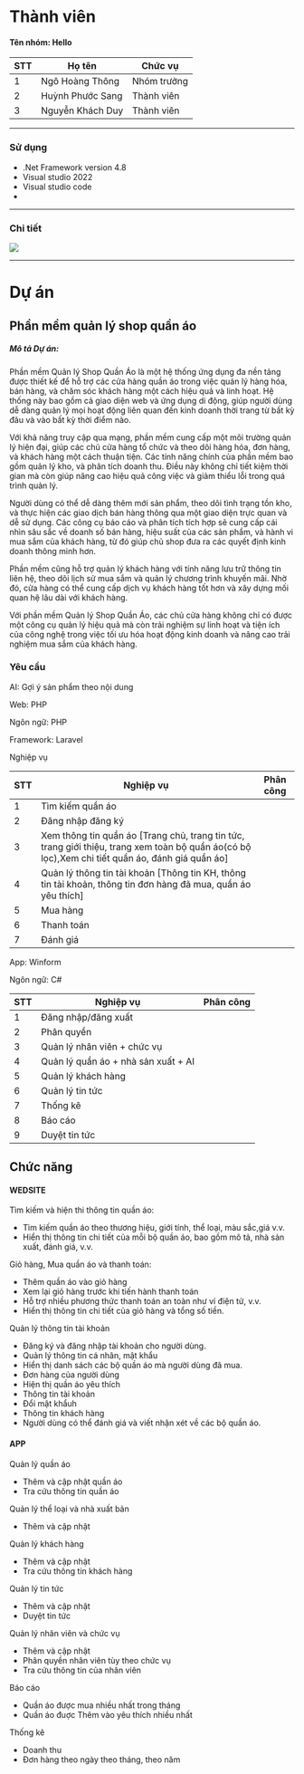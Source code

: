 # Thành viên
<h4>Tên nhóm: Hello</h4>
  
| STT | Họ tên | Chức vụ  |
|----------------|--------------------|--------------------|
|  1  |  Ngô Hoàng Thông   |   Nhóm trưởng  |
|  2  |  Huỳnh Phước Sang  |   Thành viên  |
|  3  |  Nguyễn Khách Duy  |   Thành viên  |
-----------------------------------------------
### Sử dụng 
 - .Net Framework version 4.8
 - Visual studio 2022
 - Visual studio code
 - 
-----------------------------------------------

### Chi tiết
<img src="https://i.imgur.com/FehXExF.jpg">

-----------------------------------------------
# Dự án

## Phần mềm quản lý shop quần áo

<h5>Mô tả Dự án:</h5> 
<p>Phần mềm Quản lý Shop Quần Áo là một hệ thống ứng dụng đa nền tảng được thiết kế để hỗ trợ các cửa hàng quần áo trong việc quản lý hàng hóa, bán hàng, và chăm sóc khách hàng một cách hiệu quả và linh hoạt. Hệ thống này bao gồm cả giao diện web và ứng dụng di động, giúp người dùng dễ dàng quản lý mọi hoạt động liên quan đến kinh doanh thời trang từ bất kỳ đâu và vào bất kỳ thời điểm nào.</p>

<p>Với khả năng truy cập qua mạng, phần mềm cung cấp một môi trường quản lý hiện đại, giúp các chủ cửa hàng tổ chức và theo dõi hàng hóa, đơn hàng, và khách hàng một cách thuận tiện. Các tính năng chính của phần mềm bao gồm quản lý kho, và phân tích doanh thu. Điều này không chỉ tiết kiệm thời gian mà còn giúp nâng cao hiệu quả công việc và giảm thiểu lỗi trong quá trình quản lý.</p>
<p>Người dùng có thể dễ dàng thêm mới sản phẩm, theo dõi tình trạng tồn kho, và thực hiện các giao dịch bán hàng thông qua một giao diện trực quan và dễ sử dụng. Các công cụ báo cáo và phân tích tích hợp sẽ cung cấp cái nhìn sâu sắc về doanh số bán hàng, hiệu suất của các sản phẩm, và hành vi mua sắm của khách hàng, từ đó giúp chủ shop đưa ra các quyết định kinh doanh thông minh hơn.</p> 
<p>Phần mềm cũng hỗ trợ quản lý khách hàng với tính năng lưu trữ thông tin liên hệ, theo dõi lịch sử mua sắm và quản lý chương trình khuyến mãi. Nhờ đó, cửa hàng có thể cung cấp dịch vụ khách hàng tốt hơn và xây dựng mối quan hệ lâu dài với khách hàng.</p>
<p>Với phần mềm Quản lý Shop Quần Áo, các chủ cửa hàng không chỉ có được một công cụ quản lý hiệu quả mà còn trải nghiệm sự linh hoạt và tiện ích của công nghệ trong việc tối ưu hóa hoạt động kinh doanh và nâng cao trải nghiệm mua sắm của khách hàng.</p>

### Yêu cầu 
<p>AI: Gợi ý sản phẩm theo nội dung  </p>
<p>Web: PHP</p>
<p>Ngôn ngữ: PHP </p>
<p>Framework: Laravel</p>

<p>Nghiệp vụ</p>

| STT | Nghiệp vụ | Phân công  |
|----------------|--------------------|--------------------|
|  1  |  Tìm kiếm quần áo |     |
|  2  |  Đăng nhập đăng ký |    |
|  3  |  Xem thông tin quần áo [Trang chủ, trang tin tức, trang giới thiệu, trang xem toàn bộ quần áo(có bộ lọc),Xem chi tiết quần áo, đánh giá quần áo]  |    |
|  4  |  Quản lý thông tin tài khoản [Thông tin KH, thông tin tài khoản, thông tin đơn hàng đã mua, quần áo yêu thích] |    |
|  5  |  Mua hàng  |    |
|  6 |  Thanh toán |   |
|  7 |  Đánh giá |    |


<p>App: Winform </p>
<p>Ngôn ngữ: C# </p>

| STT | Nghiệp vụ | Phân công  |
|----------------|--------------------|--------------------|
|  1  |  Đăng nhập/đăng xuất |     |
|  2  | Phân quyền  |   |
|  3  |  Quản lý nhân viên +  chức vụ  |     |
|  4  |  Quản lý quần áo  + nhà sản xuất + AI|    |
|  5  |  Quản lý khách hàng |    |
|  6  |   Quản lý tin tức |    |
|  7  |   Thống kê |    |
|  8  |   Báo cáo |    |
|  9  |  Duyệt tin tức|    |


## Chức năng
#### WEDSITE
<p>Tìm kiếm và hiện thi thông tin quần áo:</p>
<ul>
  <li>Tìm kiếm quần áo theo thương hiệu, giới tính, thể loại, màu sắc,giá v.v.</li>
  <li>Hiển thị thông tin chi tiết của mỗi bộ quần áo, bao gồm mô tả, nhà sản xuất, đánh giá, v.v.</li>
</ul>
<p>
  Giỏ hàng, Mua quần áo và thanh toán:
</p>
<ul>
  <li>Thêm quần áo vào giỏ hàng </li>
  <li>Xem lại giỏ hàng trước khi tiến hành thanh toán</li>
   <li>Hỗ trợ nhiều phương thức thanh toán an toàn như ví điện tử, v.v.</li>
	<li>Hiển thị thông tin chi tiết của giỏ hàng và tổng số tiền.</li>
</ul>
<p>
 Quản lý thông tin tài khoản 
</p>
<ul>
<li>
    Đăng ký và đăng nhập tài khoản cho người dùng.
  </li>
  <li>Quản lý thông tin cá nhân, mật khẩu</li>
  <li>Hiển thị danh sách các bộ quần áo mà người dùng đã mua.</li>
<li>Đơn hàng của người dùng</li>
<li>Hiện thị quần áo yêu thích</li>
<li>Thông tin tài khoản</li>
 <li>Đổi mật khẩuh</li>
<li>Thông tin khách hàng</li>
<li>Người dùng có thể đánh giá và viết nhận xét về các bộ quần áo.</li>
</ul>

#### APP

<p>
Quản lý quần áo
</p>
<ul>
<li>Thêm và cập nhật quần áo</li>
<li>Tra cứu thông tin quần áo</li>
</ul>
<p>
Quản lý thể loại và nhà xuất bản
</p>
<ul>
<li>Thêm và cập nhật </li>
</ul>
<p>
Quản lý khách hàng
</p>
<ul>
<li>Thêm và cập nhật </li>
<li>Tra cứu thông tin khách hàng</li>
</ul>
<p>
Quản lý tin tức
</p>
<ul>
<li>Thêm và cập nhật </li>
<li>Duyệt tin tức </li>
</ul>
<p>
Quản lý nhân viên và chức vụ
</p>
<ul>
<li>Thêm và cập nhật </li>
<li> Phân quyền nhân viên tùy theo chức vụ</li>
<li> Tra cứu thông tin của nhân viên </li></li>
</ul>
<p>
Báo cáo
</p>
<ul>
<li>Quần áo được mua nhiều nhất trong tháng </li>
<li>Quần áo đuợc Thêm vào yêu thích nhiều nhất</li></li>
</ul>
<p>
Thống kê</p>
<ul>
<li>Doanh thu </li>
<li> Đơn hàng theo ngày theo tháng, theo năm</li></li>
</ul>
